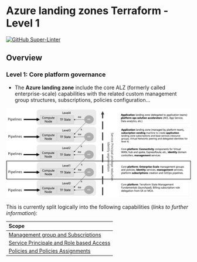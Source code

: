 # Azure landing zones Terraform - Level 1

[![GitHub Super-Linter](https://github.com/benyboy84/azure-tf-enterprise/blob/ft_management_groups/actions/workflows/build/badge.svg)](https://github.com/marketplace/actions/super-linter)

## Overview

### Level 1: Core platform governance

* The **Azure landing zone** include the core ALZ (formerly called enterprise-scale) capabilities with the related custom management group structures, subscriptions, policies configuration... 

![Levels Hierarchy - Cloud Adoption Framework for Terraform landing zones.](https://github.com/benyboy84/azure-tf-enterprise/blob/ft_management_groups/docs/media/Levels%20Hierarchy%20_%20Cloud%20Adoption%20Framework%20for%20Terraform%20landing%20zones.png)

This is currently split logically into the following capabilities (*links to further information*):

| Scope |
| :--- |
| [Management group and Subscriptions](https://github.com/benyboy84/azure-tf-enterprise/blob/ft_management_groups/docs/management_groups.md) |
| [Service Principale and Role based Access]() |
| [Policies and Policies Assignments]() |
